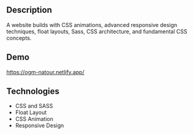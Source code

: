 ## Description

A website builds with CSS animations, advanced responsive design techniques, 
float layouts, Sass, CSS architecture, and fundamental CSS concepts.

## Demo
https://ogm-natour.netlify.app/ 

## Technologies
- CSS and SASS
- Float Layout
- CSS Animation
- Responsive Design
